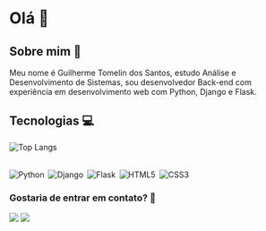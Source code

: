 # Olá 👋

## Sobre mim 👾

Meu nome é Guilherme Tomelin dos Santos, estudo Análise e Desenvolvimento de Sistemas, sou desenvolvedor Back-end com experiência em desenvolvimento web com Python, Django e Flask.

## Tecnologias 💻

![Top Langs](https://github-readme-stats.vercel.app/api/top-langs/?username=Guilherme-Tomelin&layout=donut)
<div style="display: inline_block"><br>
    <img style="margin-right: 3px;" align="center" alt="Python" src="https://img.shields.io/badge/Python-14354C?style=for-the-badge&logo=python&logoColor=white" />
    <img style="margin-right: 3px;" align="center" alt="Django" src="https://img.shields.io/badge/Django-092E20?style=for-the-badge&logo=django&logoColor=white" />
    <img style="margin-right: 3px;" align="center" alt="Flask" src="https://img.shields.io/badge/Flask-000000?style=for-the-badge&logo=flask&logoColor=white" />
    <img style="margin-right: 3px;" align="center" alt="HTML5" src="https://img.shields.io/badge/HTML5-E34F26?style=for-the-badge&logo=html5&logoColor=white" />
    <img style="margin-right: 3px;" align="center" alt="CSS3" src="https://img.shields.io/badge/CSS3-1572B6?style=for-the-badge&logo=css3&logoColor=white" />
</div>

### Gostaria de entrar em contato? 💬

<div>
<a href="mailto:guilhermetomelin1998@gmail.com" target="_blank"><img src="https://img.shields.io/badge/Gmail-D14836?style=for-the-badge&logo=gmail&logoColor=white" target="_blank"></a>
<a href="https://www.linkedin.com/in/guilherme-tomelin-dos-santos-1b7a73199/" target="_blank"><img src="https://img.shields.io/badge/LinkedIn-0077B5?style=for-the-badge&logo=linkedin&logoColor=white" target="_blank"></a>
</div>
